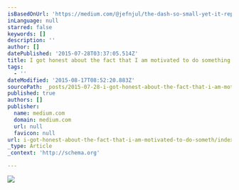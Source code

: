 ```yaml
---
isBasedOnUrl: 'https://medium.com/@jefnjul/the-dash-so-small-yet-it-represents-your-life-d0517ce7c593'
inLanguage: null
starred: false
keywords: []
description: ''
author: []
datePublished: '2015-07-28T03:37:05.514Z'
title: I got honest about the fact that I am motivated to do something only when the cost of not doing it outweighs the pain of doing it.
tags:
  - ''
dateModified: '2015-08-17T08:52:20.883Z'
sourcePath: _posts/2015-07-28-i-got-honest-about-the-fact-that-i-am-motivated-to-do-someth.md
published: true
authors: []
publisher:
  name: medium.com
  domain: medium.com
  url: null
  favicon: null
url: i-got-honest-about-the-fact-that-i-am-motivated-to-do-someth/index.html
_type: Article
_context: 'http://schema.org'

---
```

![](https://d262ilb51hltx0.cloudfront.net/max/1200/1*cC2U6PUkKQrBhPA55_t2Kw.jpeg)